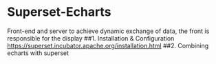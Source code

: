 # Superset-Echarts
 Front-end and server to achieve dynamic exchange of data, the front is responsible for the display
##1. Installation & Configuration
   https://superset.incubator.apache.org/installation.html
##2. Combining echarts with superset
